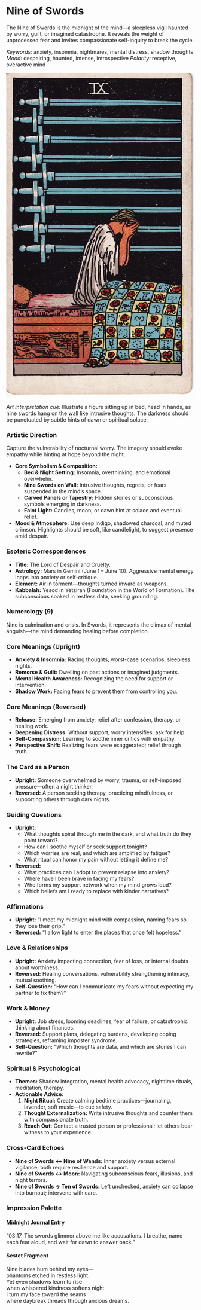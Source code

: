 # Nine of Swords

The Nine of Swords is the midnight of the mind—a sleepless vigil haunted by worry, guilt, or imagined catastrophe. It reveals the weight of unprocessed fear and invites compassionate self-inquiry to break the cycle.

*Keywords:* anxiety, insomnia, nightmares, mental distress, shadow thoughts
*Mood:* despairing, haunted, intense, introspective
*Polarity:* receptive, overactive mind

![Nine of Swords](swords_09.jpg)

*Art interpretation cue:* Illustrate a figure sitting up in bed, head in hands, as nine swords hang on the wall like intrusive thoughts. The darkness should be punctuated by subtle hints of dawn or spiritual solace.

### Artistic Direction

Capture the vulnerability of nocturnal worry. The imagery should evoke empathy while hinting at hope beyond the night.

*   **Core Symbolism & Composition:**
    *   **Bed & Night Setting:** Insomnia, overthinking, and emotional overwhelm.
    *   **Nine Swords on Wall:** Intrusive thoughts, regrets, or fears suspended in the mind’s space.
    *   **Carved Panels or Tapestry:** Hidden stories or subconscious symbols emerging in darkness.
    *   **Faint Light:** Candles, moon, or dawn hint at solace and eventual relief.
*   **Mood & Atmosphere:**
    Use deep indigo, shadowed charcoal, and muted crimson. Highlights should be soft, like candlelight, to suggest presence amid despair.

### Esoteric Correspondences

*   **Title:** The Lord of Despair and Cruelty.
*   **Astrology:** Mars in Gemini (June 1 – June 10). Aggressive mental energy loops into anxiety or self-critique.
*   **Element:** Air in torment—thoughts turned inward as weapons.
*   **Kabbalah:** Yesod in Yetzirah (Foundation in the World of Formation). The subconscious soaked in restless data, seeking grounding.

### Numerology (9)

Nine is culmination and crisis. In Swords, it represents the climax of mental anguish—the mind demanding healing before completion.

### Core Meanings (Upright)

*   **Anxiety & Insomnia:** Racing thoughts, worst-case scenarios, sleepless nights.
*   **Remorse & Guilt:** Dwelling on past actions or imagined judgments.
*   **Mental Health Awareness:** Recognizing the need for support or intervention.
*   **Shadow Work:** Facing fears to prevent them from controlling you.

### Core Meanings (Reversed)

*   **Release:** Emerging from anxiety, relief after confession, therapy, or healing work.
*   **Deepening Distress:** Without support, worry intensifies; ask for help.
*   **Self-Compassion:** Learning to soothe inner critics with empathy.
*   **Perspective Shift:** Realizing fears were exaggerated; relief through truth.

### The Card as a Person

*   **Upright:** Someone overwhelmed by worry, trauma, or self-imposed pressure—often a night thinker.
*   **Reversed:** A person seeking therapy, practicing mindfulness, or supporting others through dark nights.

### Guiding Questions

*   **Upright:**
    *   What thoughts spiral through me in the dark, and what truth do they point toward?
    *   How can I soothe myself or seek support tonight?
    *   Which worries are real, and which are amplified by fatigue?
    *   What ritual can honor my pain without letting it define me?
*   **Reversed:**
    *   What practices can I adopt to prevent relapse into anxiety?
    *   Where have I been brave in facing my fears?
    *   Who forms my support network when my mind grows loud?
    *   Which beliefs am I ready to replace with kinder narratives?

### Affirmations

*   **Upright:** “I meet my midnight mind with compassion, naming fears so they lose their grip.”
*   **Reversed:** “I allow light to enter the places that once felt hopeless.”

### Love & Relationships

*   **Upright:** Anxiety impacting connection, fear of loss, or internal doubts about worthiness.
*   **Reversed:** Healing conversations, vulnerability strengthening intimacy, mutual soothing.
*   **Self-Question:** “How can I communicate my fears without expecting my partner to fix them?”

### Work & Money

*   **Upright:** Job stress, looming deadlines, fear of failure, or catastrophic thinking about finances.
*   **Reversed:** Support plans, delegating burdens, developing coping strategies, reframing imposter syndrome.
*   **Self-Question:** “Which thoughts are data, and which are stories I can rewrite?”

### Spiritual & Psychological

*   **Themes:** Shadow integration, mental health advocacy, nighttime rituals, meditation, therapy.
*   **Actionable Advice:**
    1.  **Night Ritual:** Create calming bedtime practices—journaling, lavender, soft music—to cue safety.
    2.  **Thought Externalization:** Write intrusive thoughts and counter them with compassionate truth.
    3.  **Reach Out:** Contact a trusted person or professional; let others bear witness to your experience.

### Cross-Card Echoes

*   **Nine of Swords ↔ Nine of Wands:** Inner anxiety versus external vigilance; both require resilience and support.
*   **Nine of Swords ↔ Moon:** Navigating subconscious fears, illusions, and night terrors.
*   **Nine of Swords → Ten of Swords:** Left unchecked, anxiety can collapse into burnout; intervene with care.

### Impression Palette

#### Midnight Journal Entry

“03:17. The swords glimmer above me like accusations. I breathe, name each fear aloud, and wait for dawn to answer back.”

#### Sestet Fragment

Nine blades hum behind my eyes—  
phantoms etched in restless light.  
Yet even shadows learn to rise  
when whispered kindness softens night.  
I turn my face toward the seams  
where daybreak threads through anxious dreams.
